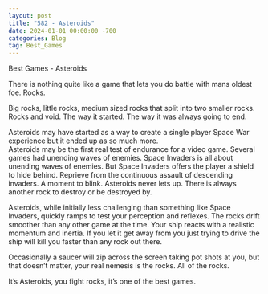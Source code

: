 ```yaml
---
layout: post
title: "582 - Asteroids"
date: 2024-01-01 00:00:00 -700
categories: Blog
tag: Best_Games
---
```


Best Games - Asteroids

There is nothing quite like a game that lets you do battle with mans oldest foe. Rocks.

Big rocks, little rocks, medium sized rocks that split into two smaller rocks. Rocks and void. The way it started. The way it was always going to end.

Asteroids may have started as a way to create a single player Space War experience but it ended up as so much more.  
Asteroids may be the first real test of endurance for a video game. Several games had unending waves of enemies. Space Invaders is all about unending waves of enemies. But Space Invaders offers the player a shield to hide behind. Reprieve from the continuous assault of descending invaders. A moment to blink. Asteroids never lets up. There is always another rock to destroy or be destroyed by.

Asteroids, while initially less challenging than something like Space Invaders, quickly ramps to test your perception and reflexes. The rocks drift smoother than any other game at the time. Your ship reacts with a realistic momentum and inertia. If you let it get away from you just trying to drive the ship will kill you faster than any rock out there.

Occasionally a saucer will zip across the screen taking pot shots at you, but that doesn’t matter, your real nemesis is the rocks. All of the rocks.

It’s Asteroids, you fight rocks, it’s one of the best games.

​
